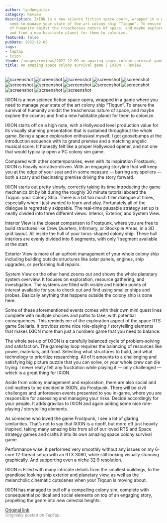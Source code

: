 ```yaml
---
author: lyndonguitar
category: Review
description: IXION is a new science fiction space opera, wrapped in a game where you
  need to manage your state of the art colony ship “Tiqqun”. To ensure the survival
  of humanity amidst the treacherous nature of space, and maybe explore the cosmos
  and find a new habitable planet for them to colonize.
featured: false
pubDate: 2022-12-09
tags:
- taptap
- ixion
thumb: /images/reviews/2022-12-09-an-amazing-space-colony-survival-game--ixion---review-0.avif
title: An amazing space colony survival game | IXION - Review
---
```


<div class="gallery">
  <img src="/images/reviews/2022-12-09-an-amazing-space-colony-survival-game--ixion---review-0.avif" alt="screenshot" />
  <img src="/images/reviews/2022-12-09-an-amazing-space-colony-survival-game--ixion---review-1.avif" alt="screenshot" />
  <img src="/images/reviews/2022-12-09-an-amazing-space-colony-survival-game--ixion---review-2.avif" alt="screenshot" />
  <img src="/images/reviews/2022-12-09-an-amazing-space-colony-survival-game--ixion---review-3.avif" alt="screenshot" />
  <img src="/images/reviews/2022-12-09-an-amazing-space-colony-survival-game--ixion---review-4.avif" alt="screenshot" />
  <img src="/images/reviews/2022-12-09-an-amazing-space-colony-survival-game--ixion---review-5.avif" alt="screenshot" />
  <img src="/images/reviews/2022-12-09-an-amazing-space-colony-survival-game--ixion---review-6.avif" alt="screenshot" />
  <img src="/images/reviews/2022-12-09-an-amazing-space-colony-survival-game--ixion---review-7.avif" alt="screenshot" />
  <img src="/images/reviews/2022-12-09-an-amazing-space-colony-survival-game--ixion---review-8.avif" alt="screenshot" />
  <img src="/images/reviews/2022-12-09-an-amazing-space-colony-survival-game--ixion---review-9.avif" alt="screenshot" />
  <img src="/images/reviews/2022-12-09-an-amazing-space-colony-survival-game--ixion---review-10.avif" alt="screenshot" />
  <img src="/images/reviews/2022-12-09-an-amazing-space-colony-survival-game--ixion---review-11.avif" alt="screenshot" />
  <img src="/images/reviews/2022-12-09-an-amazing-space-colony-survival-game--ixion---review-12.avif" alt="screenshot" />
</div>

IXION is a new science fiction space opera, wrapped in a game where you need to manage your state of the art colony ship “Tiqqun”. To ensure the survival of humanity amidst the treacherous nature of space, and maybe explore the cosmos and find a new habitable planet for them to colonize.

IXION starts off on a high note, with a Hollywood level production value for its visually stunning presentation that is sustained throughout the whole game. Being a space exploration enthusiast myself, I got goosebumps at the introduction sequence with its grand premise and a matching angelic musical score. It honestly felt like a proper Hollywood opener, and not one that would typically open a PC colony sim game.

Compared with other contemporaries, even with its inspiration Frostpunk, IXION is heavily narrative-driven. With an engaging storyline that will keep you at the edge of your seat and in some measure — barring any spoilers — both a scary and fascinating premise driving the story forward.

IXION starts out pretty slowly, correctly taking its time introducing the game mechanics bit by bit during the roughly 30 minute tutorial aboard the Tiqqun: your Colony Ship. There is a bit too much filler dialogue at times, especially when I just wanted to learn and play. Fortunately all of the dialogue is regrettably skippable. The real-time pausable strategy set up is neatly divided into three different views: Interior, Exterior, and System View.

Interior View is the closest comparison to Frostpunk, where you are free to build structures like Crew Quarters, Infirmary, or Stockpile Areas, in a 3D grid layout. All inside the hull of your torus-shaped colony ship. These hull interiors are evenly divided into 6 segments, with only 1 segment available at the start.

Exterior View is more of an upfront management of your whole colony ship including building outside structures like solar panels, engines, ship upgrades, or performing hull repairs.

System View on the other hand zooms out and shows the whole planetary system overview. It focuses on exploration, resource gathering, and investigation. The systems are filled with visible and hidden points of interest available for you to check out and find using smaller ships and probes. Basically anything that happens outside the colony ship is done here.

Some of these aforementioned events comes with their own mini quest lines complete with multiple choices and paths to take, with potential consequences. This reminds me of the exploration aspect of the space RTS game Stellaris. It provides some nice role-playing / storytelling elements that makes IXION more than just a numbers game that you need to balance.

The whole set-up of IXION is a carefully balanced cycle of problem-solving and satisfaction. The gameplay loop requires the balancing of resources like power, materials, and food. Selecting what structures to build, and what technology to prioritize researching. All of it amounts to a challenging and satisfying big picture puzzle that you can solve, or your whole crew can die trying. I never really felt any frustration while playing it — only challenged — which is a great thing for IXION.

Aside from colony management and exploration, there are also social and civil matters to be decided in IXION, ala Frostpunk. There will be civil challenges and unforeseen events presented to you in-game, where you are responsible for assessing and managing your risks. Decide accordingly for your people. It adds gravitas to IXION and again adding some nice role-playing / storytelling elements.

As someone who loved the game Frostpunk, I see a lot of glaring similarities. That’s not to say that IXION is a ripoff, but more off just heavily inspired, taking many amazing bits from all of our loved RTS and Space strategy games and crafts it into its own amazing space colony survival game.

Performance wise, it performed very smoothly without any issues on my 6-core 12-thread setup with an RTX 3080, while still looking visually stunning graphically. And supporting even a niche 32:9 resolution.

IXION is Filled with many intricate details from the smallest buildings, to the grandiose looking ship exterior and planetary view, as well as the melancholic cinematic cutscenes when your Tiqqun is moving about.

IXION has managed to pull off a compelling colony sim, complete with consequential political and social elements on top of an engaging story, propelling the genre into new celestial heights.

[Original link](https://www.taptap.io/post/3641421)<br><span style="font-size: 0.95em; color: #888;">Originally posted on TapTap.</span>